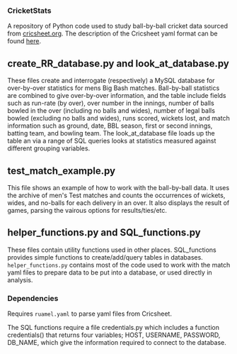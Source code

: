 ### CricketStats
A repository of Python code used to study ball-by-ball cricket data sourced from [cricsheet.org](cricsheet.org). The description of the Cricsheet yaml format can be found [here](https://cricsheet.org/format/yaml/#introduction-to-the-yaml-format).

## create_RR_database.py and look_at_database.py
These files create and interrogate (respectively) a MySQL database for over-by-over statistics for mens Big Bash matches. Ball-by-ball statistics are combined to give over-by-over information, and the table include fields such as run-rate (by over), over number in the innings, number of balls bowled in the over (including no balls and wides), number of legal balls bowled (excluding no balls and wides), runs scored, wickets lost, and match information such as ground, date, BBL season, first or second innings, batting team, and  bowling team. The look_at_database file loads up the table an via a range of SQL queries looks at statistics measured against different grouping variables.

## test_match_example.py
This file shows an example of how to work with the ball-by-ball data. It uses the archive of men's Test matches and counts the occurrences of wickets, wides, and no-balls for each delivery in an over. It also displays the result of games, parsing the vairous options for results/ties/etc.

## helper_functions.py and SQL_functions.py
These files contain utility functions used in other places. SQL_functions provides simple functions to create/add/query tables in databases. `helper_functions.py` contains most of the code used to work with the match yaml files to prepare data to be put into a database, or used directly in analysis.

### Dependencies
Requires `ruamel.yaml` to parse yaml files from Cricsheet.

The SQL functions require a file credentials.py which includes a function credentials() that returns four variables; HOST, USERNAME, PASSWORD, DB_NAME, which give the information required to connect to the database.

